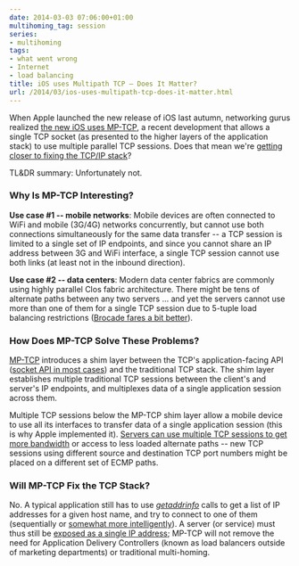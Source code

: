 ```yaml
---
date: 2014-03-03 07:06:00+01:00
multihoming_tag: session
series:
- multihoming
tags:
- what went wrong
- Internet
- load balancing
title: iOS uses Multipath TCP – Does It Matter?
url: /2014/03/ios-uses-multipath-tcp-does-it-matter.html
---
```

When Apple launched the new release of iOS last autumn, networking gurus realized [the new iOS uses MP-TCP](http://appleinsider.com/articles/13/09/20/apple-found-to-be-using-advanced-multipath-tcp-networking-in-ios-7), a recent development that allows a single TCP socket (as presented to the higher layers of the application stack) to use multiple parallel TCP sessions. Does that mean we're [getting closer to fixing the TCP/IP stack](/2010/07/tcpip-is-like-mainframe-you-cant-change.html)?

TL&DR summary: Unfortunately not.
<!--more-->
### Why Is MP-TCP Interesting?

**Use case #1 -- mobile networks**: Mobile devices are often connected to WiFi and mobile (3G/4G) networks concurrently, but cannot use both connections simultaneously for the same data transfer -- a TCP session is limited to a single set of IP endpoints, and since you cannot share an IP address between 3G and WiFi interface, a single TCP session cannot use both links (at least not in the inbound direction).

**Use case #2 -- data centers**: Modern data center fabrics are commonly using highly parallel Clos fabric architecture. There might be tens of alternate paths between any two servers ... and yet the servers cannot use more than one of them for a single TCP session due to 5-tuple load balancing restrictions ([Brocade fares a bit better](/2011/04/brocade-vcs-fabric-has-almost-perfect.html)).

### How Does MP-TCP Solve These Problems?

[MP-TCP](http://tools.ietf.org/html/rfc6824) introduces a shim layer between the TCP's application-facing API ([socket API in most cases](/2009/08/what-went-wrong-socket-api.html)) and the traditional TCP stack. The shim layer establishes multiple traditional TCP sessions between the client's and server's IP endpoints, and multiplexes data of a single application session across them.

Multiple TCP sessions below the MP-TCP shim layer allow a mobile device to use all its interfaces to transfer data of a single application session (this is why Apple implemented it). [Servers can use multiple TCP sessions to get more bandwidth](http://multipath-tcp.org/pmwiki.php?n=Main.50Gbps) or access to less loaded alternate paths -- new TCP sessions using different source and destination TCP port numbers might be placed on a different set of ECMP paths.

### Will MP-TCP Fix the TCP Stack?

No. A typical application still has to use [*getaddrinfo*](http://linux.die.net/man/3/getaddrinfo) calls to get a list of IP addresses for a given host name, and try to connect to one of them (sequentially or [somewhat more intelligently](/2013/03/happy-eyeballs-happiness-defined-by.html)). A server (or service) must thus still be [exposed as a single IP address](/2009/08/what-went-wrong-tcpip-lacks-session.html); MP-TCP will not remove the need for Application Delivery Controllers (known as load balancers outside of marketing departments) or traditional multi-homing.
